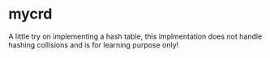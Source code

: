 # mycrd

A little try on implementing a hash table, this implmentation does not handle hashing collisions and is for learning purpose only!
